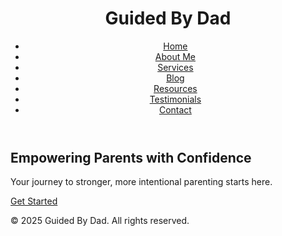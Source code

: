 <!DOCTYPE html>
<html lang="en">
<head>
  <meta charset="UTF-8" />
  <meta name="viewport" content="width=device-width, initial-scale=1.0" />
  <title>Guided By Dad</title>
  <link rel="stylesheet" href="style.css" />
</head>
<body>
  <header>
    <h1>Guided By Dad</h1>
    <nav>
      <ul>
        <li><a href="index.html">Home</a></li>
        <li><a href="about.html">About Me</a></li>
        <li><a href="services.html">Services</a></li>
        <li><a href="blog.html">Blog</a></li>
        <li><a href="resources.html">Resources</a></li>
        <li><a href="testimonials.html">Testimonials</a></li>
        <li><a href="contact.html">Contact</a></li>
      </ul>
    </nav>
  </header>
  <main>
    <section class="hero">
      <h2>Empowering Parents with Confidence</h2>
      <p>Your journey to stronger, more intentional parenting starts here.</p>
      <a href="contact.html" class="cta-button">Get Started</a>
    </section>
  </main>
  <footer>
    <p>&copy; 2025 Guided By Dad. All rights reserved.</p>
  </footer>
</body>
</html>
